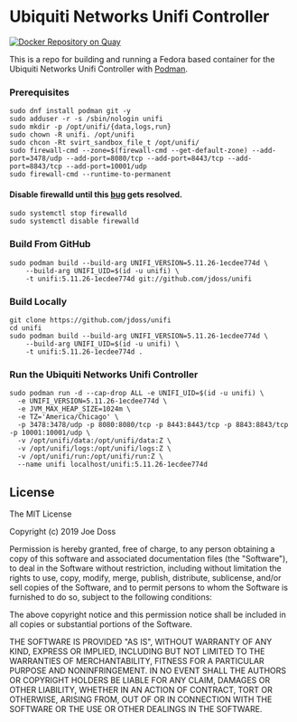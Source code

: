 # Ubiquiti Networks Unifi Controller

[![Docker Repository on Quay](https://quay.io/repository/jdoss/unifi/status "Docker Repository on Quay")](https://quay.io/repository/jdoss/unifi)

This is a repo for building and running a Fedora based container for the Ubiquiti Networks Unifi Controller with [Podman](https://github.com/projectatomic/libpod).

### Prerequisites

```
sudo dnf install podman git -y
sudo adduser -r -s /sbin/nologin unifi
sudo mkdir -p /opt/unifi/{data,logs,run}
sudo chown -R unifi. /opt/unifi
sudo chcon -Rt svirt_sandbox_file_t /opt/unifi/
sudo firewall-cmd --zone=$(firewall-cmd --get-default-zone) --add-port=3478/udp --add-port=8080/tcp --add-port=8443/tcp --add-port=8843/tcp --add-port=10001/udp
sudo firewall-cmd --runtime-to-permanent
```

#### Disable firewalld until this [bug](https://github.com/projectatomic/libpod/issues/348) gets resolved.
```
sudo systemctl stop firewalld
sudo systemctl disable firewalld
```

### Build From GitHub

```
sudo podman build --build-arg UNIFI_VERSION=5.11.26-1ecdee774d \
    --build-arg UNIFI_UID=$(id -u unifi) \
    -t unifi:5.11.26-1ecdee774d git://github.com/jdoss/unifi
```

### Build Locally

```
git clone https://github.com/jdoss/unifi
cd unifi
sudo podman build --build-arg UNIFI_VERSION=5.11.26-1ecdee774d \
    --build-arg UNIFI_UID=$(id -u unifi) \
    -t unifi:5.11.26-1ecdee774d .
```

### Run the Ubiquiti Networks Unifi Controller

```
sudo podman run -d --cap-drop ALL -e UNIFI_UID=$(id -u unifi) \
  -e UNIFI_VERSION=5.11.26-1ecdee774d \
  -e JVM_MAX_HEAP_SIZE=1024m \
  -e TZ='America/Chicago' \
  -p 3478:3478/udp -p 8080:8080/tcp -p 8443:8443/tcp -p 8843:8843/tcp -p 10001:10001/udp \
  -v /opt/unifi/data:/opt/unifi/data:Z \
  -v /opt/unifi/logs:/opt/unifi/logs:Z \
  -v /opt/unifi/run:/opt/unifi/run:Z \
  --name unifi localhost/unifi:5.11.26-1ecdee774d
```

## License

The MIT License

Copyright (c) 2019 Joe Doss

Permission is hereby granted, free of charge, to any person obtaining a copy
of this software and associated documentation files (the "Software"), to deal
in the Software without restriction, including without limitation the rights
to use, copy, modify, merge, publish, distribute, sublicense, and/or sell
copies of the Software, and to permit persons to whom the Software is
furnished to do so, subject to the following conditions:

The above copyright notice and this permission notice shall be included in
all copies or substantial portions of the Software.

THE SOFTWARE IS PROVIDED "AS IS", WITHOUT WARRANTY OF ANY KIND, EXPRESS OR
IMPLIED, INCLUDING BUT NOT LIMITED TO THE WARRANTIES OF MERCHANTABILITY,
FITNESS FOR A PARTICULAR PURPOSE AND NONINFRINGEMENT. IN NO EVENT SHALL THE
AUTHORS OR COPYRIGHT HOLDERS BE LIABLE FOR ANY CLAIM, DAMAGES OR OTHER
LIABILITY, WHETHER IN AN ACTION OF CONTRACT, TORT OR OTHERWISE, ARISING FROM,
OUT OF OR IN CONNECTION WITH THE SOFTWARE OR THE USE OR OTHER DEALINGS IN
THE SOFTWARE.
